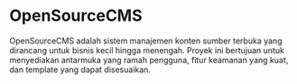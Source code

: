 # OpenSourceCMS
OpenSourceCMS adalah sistem manajemen konten sumber terbuka yang dirancang untuk bisnis kecil hingga menengah. Proyek ini bertujuan untuk menyediakan antarmuka yang ramah pengguna, fitur keamanan yang kuat, dan template yang dapat disesuaikan.
